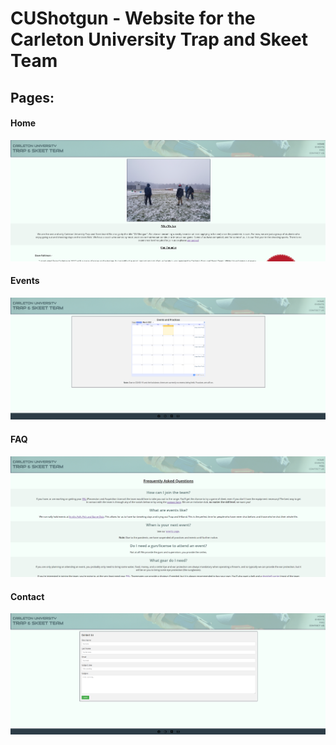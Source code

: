 # CUShotgun - Website for the Carleton University Trap and Skeet Team

## Pages:
#### Home
![mainPage](pictures/mainPage.png)
#### Events
![eventsPage](pictures/calendar.png)
#### FAQ
![faqPage](pictures/faq.png)
#### Contact
![contactUsPage](pictures/contactUs.png)


